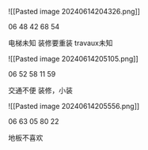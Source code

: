 
![[Pasted image 20240614204326.png]]

06 48 42 68 54

电梯未知
装修要重装
travaux未知

![[Pasted image 20240614205105.png]]

06 52 58 11 59

交通不便
装修，小装

![[Pasted image 20240614205556.png]]

06 63 05 80 22

地板不喜欢


